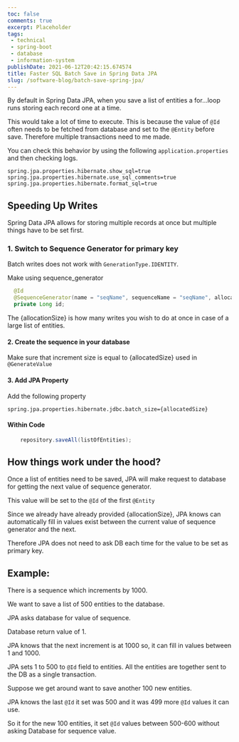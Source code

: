 ```yaml
---
toc: false
comments: true
excerpt: Placeholder 
tags:
 - technical
 - spring-boot
 - database
 - information-system
publishDate: 2021-06-12T20:42:15.674574
title: Faster SQL Batch Save in Spring Data JPA
slug: /software-blog/batch-save-spring-jpa/
---
```


By default in Spring Data JPA, when you save a list of entities a for...loop runs storing each record one at a time.

This would take a lot of time to execute. This is because the value of `@Id` often needs to be fetched from database and set to the `@Entity` before save. Therefore multiple transactions need to me made.

You can check this behavior by using the following `application.properties` and then checking logs.

```
spring.jpa.properties.hibernate.show_sql=true
spring.jpa.properties.hibernate.use_sql_comments=true
spring.jpa.properties.hibernate.format_sql=true
```

## Speeding Up Writes

Spring Data JPA allows for storing multiple records at once but multiple things have to be set first.

### 1. Switch to Sequence Generator for primary key
Batch writes does not work with `GenerationType.IDENTITY`.

Make using sequence_generator

```java
  @Id
  @SequenceGenerator(name = "seqName", sequenceName = "seqName", allocationSize = {allocationSize})
  private Long id;
```

The {allocationSize} is how many writes you wish to do at once in case of a large list of entities.

#### 2. Create the sequence in your database 

Make sure that increment size is equal to {allocatedSize} used in `@GenerateValue`

#### 3. Add JPA Property

Add the following property

```
spring.jpa.properties.hibernate.jdbc.batch_size={allocatedSize}
```

#### Within Code

```java
    repository.saveAll(listOfEntities);
```

## How things work under the hood?

Once a list of entities need to be saved, JPA will make request to database for getting the next value of sequence generator.

This value will be set to the `@Id` of the first `@Entity`

Since we already have already provided {allocationSize}, JPA knows can automatically fill in values exist between the current value of sequence generator and the next.

Therefore JPA does not need to ask DB each time for the value to be set as primary key.

## Example:

There is a sequence which increments by 1000.

We want to save a list of 500 entities to the database.

JPA asks database for value of sequence.

Database return value of 1. 

JPA knows that the next increment is at 1000 so, it can fill in values between 1 and 1000.

JPA sets 1 to 500 to `@Id` field to entities. All the entities are together sent to the DB as a single transaction.

Suppose we get around want to save another 100 new entities.

JPA knows the last `@Id` it set was 500 and it was 499 more `@Id` values it can use.

So it for the new 100 entities, it set `@Id` values between 500-600 without asking Database for sequence value.